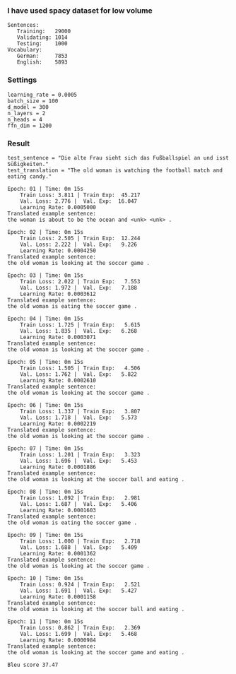 ### I have used spacy dataset for low volume

    Sentences:
       Training:   29000
       Validating: 1014
       Testing:    1000
    Vocabulary:
       German:     7853
       English:    5893

### Settings

    learning_rate = 0.0005
    batch_size = 100
    d_model = 300
    n_layers = 2
    n_heads = 4
    ffn_dim = 1200

### Result

    test_sentence = "Die alte Frau sieht sich das Fußballspiel an und isst Süßigkeiten."
    test_translation = "The old woman is watching the football match and eating candy."

    Epoch: 01 | Time: 0m 15s
        Train Loss: 3.811 | Train Exp:  45.217
        Val. Loss: 2.776 |  Val. Exp:  16.047
        Learning Rate: 0.0005000
    Translated example sentence: 
    the woman is about to be the ocean and <unk> <unk> .

    Epoch: 02 | Time: 0m 15s
        Train Loss: 2.505 | Train Exp:  12.244
        Val. Loss: 2.222 |  Val. Exp:   9.226
        Learning Rate: 0.0004250
    Translated example sentence: 
    the old woman is looking at the soccer game .

    Epoch: 03 | Time: 0m 15s
        Train Loss: 2.022 | Train Exp:   7.553
        Val. Loss: 1.972 |  Val. Exp:   7.188
        Learning Rate: 0.0003612
    Translated example sentence: 
    the old woman is eating the soccer game .

    Epoch: 04 | Time: 0m 15s
        Train Loss: 1.725 | Train Exp:   5.615
        Val. Loss: 1.835 |  Val. Exp:   6.268
        Learning Rate: 0.0003071
    Translated example sentence: 
    the old woman is looking at the soccer game .

    Epoch: 05 | Time: 0m 15s
        Train Loss: 1.505 | Train Exp:   4.506
        Val. Loss: 1.762 |  Val. Exp:   5.822
        Learning Rate: 0.0002610
    Translated example sentence: 
    the old woman is looking at the soccer game .

    Epoch: 06 | Time: 0m 15s
        Train Loss: 1.337 | Train Exp:   3.807
        Val. Loss: 1.718 |  Val. Exp:   5.573
        Learning Rate: 0.0002219
    Translated example sentence: 
    the old woman is looking at the soccer game .

    Epoch: 07 | Time: 0m 15s
        Train Loss: 1.201 | Train Exp:   3.323
        Val. Loss: 1.696 |  Val. Exp:   5.453
        Learning Rate: 0.0001886
    Translated example sentence: 
    the old woman is looking at the soccer ball and eating .

    Epoch: 08 | Time: 0m 15s
        Train Loss: 1.092 | Train Exp:   2.981
        Val. Loss: 1.687 |  Val. Exp:   5.406
        Learning Rate: 0.0001603
    Translated example sentence: 
    the old woman is eating the soccer game .

    Epoch: 09 | Time: 0m 15s
        Train Loss: 1.000 | Train Exp:   2.718
        Val. Loss: 1.688 |  Val. Exp:   5.409
        Learning Rate: 0.0001362
    Translated example sentence: 
    the old woman is looking at the soccer game .

    Epoch: 10 | Time: 0m 15s
        Train Loss: 0.924 | Train Exp:   2.521
        Val. Loss: 1.691 |  Val. Exp:   5.427
        Learning Rate: 0.0001158
    Translated example sentence: 
    the old woman is looking at the soccer ball and eating .

    Epoch: 11 | Time: 0m 15s
        Train Loss: 0.862 | Train Exp:   2.369
        Val. Loss: 1.699 |  Val. Exp:   5.468
        Learning Rate: 0.0000984
    Translated example sentence: 
    the old woman is looking at the soccer game and eating .

    Bleu score 37.47
